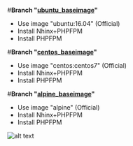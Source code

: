 #**Branch "[ubuntu_baseimage](https://github.com/ros-kamach/baseimage-nginx-phpfpm/tree/ubuntu_baseimage)"**
   - Use image "ubuntu:16.04" (Official)
   - Install Nhinx+PHPFPM
   - Install  PHPFPM
   
#**Branch "[centos_baseimage](https://github.com/ros-kamach/baseimage-nginx-phpfpm/tree/centos_baseimage)"**
   - Use image "centos:centos7" (Official)
   - Install Nhinx+PHPFPM
   - Install  PHPFPM
   
#**Branch "[alpine_baseimage](https://github.com/ros-kamach/baseimage-nginx-phpfpm/tree/alpine_baseimage)"**
   - Use image "alpine" (Official)
   - Install Nhinx+PHPFPM
   - Install  PHPFPM

![alt text](https://websanova.com/img/posts/setting-up-php-with-nginx.png)
